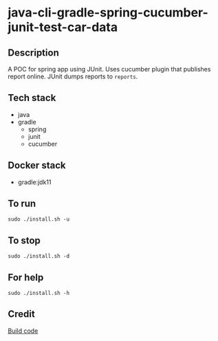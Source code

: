 # java-cli-gradle-spring-cucumber-junit-test-car-data

## Description
A POC for spring app using JUnit.
Uses cucumber plugin that publishes
report online. JUnit dumps
reports to `reports`.

## Tech stack
- java
- gradle
  - spring
  - junit
  - cucumber

## Docker stack
- gradle:jdk11

## To run
`sudo ./install.sh -u`

## To stop
`sudo ./install.sh -d`

## For help
`sudo ./install.sh -h`

## Credit
[Build code](https://github.com/eugenp/tutorials/blob/master/gradle/gradle-cucumber/build.gradle)
